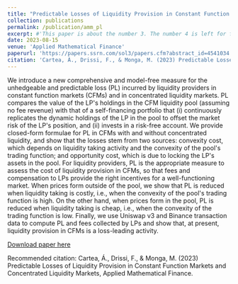 ```yaml
---
title: "Predictable Losses of Liquidity Provision in Constant Function Markets and Concentrated Liquidity Markets"
collection: publications
permalink: /publication/amm_pl
excerpt: #'This paper is about the number 3. The number 4 is left for future work.'
date: 2023-08-15
venue: 'Applied Mathematical Finance'
paperurl: 'https://papers.ssrn.com/sol3/papers.cfm?abstract_id=4541034'
citation: 'Cartea, Á., Drissi, F., & Monga, M. (2023) Predictable Losses of Liquidity Provision in Constant Function Markets and Concentrated Liquidity Markets, Applied Mathematical Finance.'
---
```


We introduce a new comprehensive and model-free measure for the unhedgeable and predictable loss (PL) incurred by liquidity providers in constant function markets (CFMs) and in concentrated liquidity markets. PL compares the value of the LP's holdings in the CFM liquidity pool (assuming no fee revenue) with that of a self-financing portfolio that (i) continuously replicates the dynamic holdings of the LP in the pool to offset the market risk of the LP's position, and (ii) invests in a risk-free account. We provide closed-form formulae for PL in CFMs with and without concentrated liquidity, and show that the losses stem from two sources: convexity cost, which depends on liquidity taking activity and the convexity of the pool's trading function; and opportunity cost, which is due to locking the LP's assets in the pool. For liquidity providers, PL is the appropriate measure to assess the cost of liquidity provision in CFMs, so that fees and compensation to LPs provide the right incentives for a well-functioning market. When prices form outside of the pool, we show that PL is reduced when liquidity taking is costly, i.e., when the convexity of the pool's trading function is high. On the other hand, when prices form in the pool, PL is reduced when liquidity taking is cheap, i.e., when the convexity of the trading function is low. Finally, we use Uniswap v3 and Binance transaction data to compute PL and fees collected by LPs and show that, at present, liquidity provision in CFMs is a loss-leading activity. 

[Download paper here](https://papers.ssrn.com/sol3/papers.cfm?abstract_id=4541034)

Recommended citation: Cartea, Á., Drissi, F., & Monga, M. (2023) Predictable Losses of Liquidity Provision in Constant Function Markets and Concentrated Liquidity Markets, Applied Mathematical Finance.